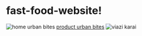 # fast-food-website!
![home urban bites](https://user-images.githubusercontent.com/36518622/221599457-7173b890-e493-46fb-bde5-2ca9d5150a82.png)
[product urban bites](https://user-images.githubusercontent.com/36518622/221599304-6a40d503-6f17-4d89-84b2-0aad629f1351.png)
![viazi karai](https://user-images.githubusercontent.com/36518622/221599332-6ce3037e-611c-417e-b48f-80099263bbad.png)
